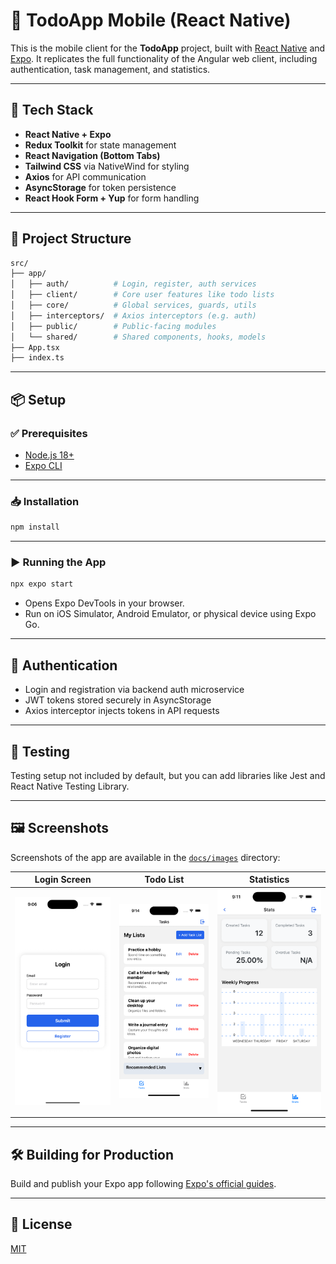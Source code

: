 # 📱 TodoApp Mobile (React Native)

This is the mobile client for the **TodoApp** project, built with [React Native](https://reactnative.dev/) and [Expo](https://expo.dev/). It replicates the full functionality of the Angular web client, including authentication, task management, and statistics.

---

## 🚀 Tech Stack

- **React Native + Expo**
- **Redux Toolkit** for state management
- **React Navigation (Bottom Tabs)**
- **Tailwind CSS** via NativeWind for styling
- **Axios** for API communication
- **AsyncStorage** for token persistence
- **React Hook Form + Yup** for form handling

---

## 📁 Project Structure

```bash
src/
├── app/
│   ├── auth/          # Login, register, auth services
│   ├── client/        # Core user features like todo lists
│   ├── core/          # Global services, guards, utils
│   ├── interceptors/  # Axios interceptors (e.g. auth)
│   ├── public/        # Public-facing modules
│   └── shared/        # Shared components, hooks, models
├── App.tsx
├── index.ts
```

---

## 📦 Setup

### ✅ Prerequisites

- [Node.js 18+](https://nodejs.org/)
- [Expo CLI](https://docs.expo.dev/workflow/expo-cli/)

---

### 📥 Installation

```bash
npm install
```

---

### ▶️ Running the App

```bash
npx expo start
```

- Opens Expo DevTools in your browser.
- Run on iOS Simulator, Android Emulator, or physical device using Expo Go.

---

## 🔐 Authentication

- Login and registration via backend auth microservice
- JWT tokens stored securely in AsyncStorage
- Axios interceptor injects tokens in API requests

---

## 🧪 Testing

Testing setup not included by default, but you can add libraries like Jest and React Native Testing Library.

---

## 🖼️ Screenshots

Screenshots of the app are available in the [`docs/images`](docs/images) directory:

| Login Screen | Todo List | Statistics |
|:------------:|:---------:|:----------:|
| ![Login](docs/images/Login.png) | ![Todo List](docs/images/TaskList.png) | ![Statistics](docs/images/Stats.png) |

---

## 🛠️ Building for Production

Build and publish your Expo app following [Expo's official guides](https://docs.expo.dev/distribution/building-standalone-apps/).

---

## 📜 License

[MIT](./LICENSE)
